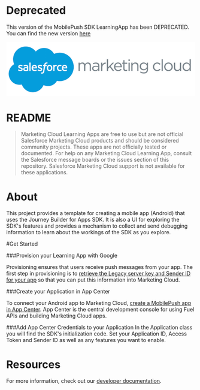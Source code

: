 # Deprecated

This version of the MobilePush SDK LearningApp has been DEPRECATED. You can find the new version [here](https://github.com/salesforce-marketingcloud/MarketingCloudSDK-Android)

![Marketing Cloud](imgReadMe/marketing_cloud_logo.png)

# README

>Marketing Cloud Learning Apps are free to use but are not official Salesforce Marketing Cloud products and should be considered community projects.  These apps are not officially tested or documented. For help on any Marketing Cloud Learning App, consult the Salesforce message boards or the issues section of this repository. Salesforce Marketing Cloud support is not available for these applications.

<a name="0001"></a>
# About

This project provides a template for creating a mobile app (Android) that uses the Journey Builder for Apps SDK.  It is also a UI for exploring the SDK's features and provides a mechanism to collect and send debugging information to learn about the workings of the SDK as you explore.

#Get Started

###Provision your Learning App with Google

Provisioning ensures that users receive push messages from your app. The first step in provisioning is to [retrieve the Legacy server key and Sender ID for your app](http://salesforce-marketingcloud.github.io/JB4A-SDK-Android/provisioning/google.html) so that you can put this information into Marketing Cloud.

###Create your Application in App Center

To connect your Android app to Marketing Cloud, [create a MobilePush app in App Center](http://salesforce-marketingcloud.github.io/JB4A-SDK-Android/create-apps/create-apps-app-center.html). App Center is the central development console for using Fuel APIs and building Marketing Cloud apps.

###Add App Center Credentials to your Application
In the Application class you will find the SDK's initialization code.  Set your Application ID, Access Token and Sender ID as well as any features you want to enable.

# Resources

For more information, check out our [developer documentation](http://salesforce-marketingcloud.github.io/JB4A-SDK-Android/).
